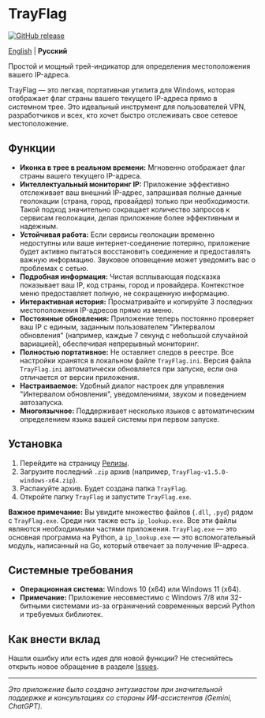 # TrayFlag

[![GitHub release](https://img.shields.io/github/v/release/Ridbowt/TrayFlag?label=version)](https://github.com/Ridbowt/TrayFlag/releases)

[English](README.md) | **Русский**

Простой и мощный трей-индикатор для определения местоположения вашего IP-адреса.

TrayFlag — это легкая, портативная утилита для Windows, которая отображает флаг страны вашего текущего IP-адреса прямо в системном трее. Это идеальный инструмент для пользователей VPN, разработчиков и всех, кто хочет быстро отслеживать свое сетевое местоположение.

## Функции
- **Иконка в трее в реальном времени:** Мгновенно отображает флаг страны вашего текущего IP-адреса.
- **Интеллектуальный мониторинг IP:** Приложение эффективно отслеживает ваш внешний IP-адрес, запрашивая полные данные геолокации (страна, город, провайдер) только при необходимости. Такой подход значительно сокращает количество запросов к сервисам геолокации, делая приложение более эффективным и надежным.
- **Устойчивая работа:** Если сервисы геолокации временно недоступны или ваше интернет-соединение потеряно, приложение будет активно пытаться восстановить соединение и предоставлять важную информацию. Звуковое оповещение может уведомить вас о проблемах с сетью.
- **Подробная информация:** Чистая всплывающая подсказка показывает ваш IP, код страны, город и провайдера. Контекстное меню предоставляет полную, не сокращенную информацию.
- **Интерактивная история:** Просматривайте и копируйте 3 последних местоположения IP-адресов прямо из меню.
- **Постоянные обновления:** Приложение теперь постоянно проверяет ваш IP с единым, заданным пользователем "Интервалом обновления" (например, каждые 7 секунд с небольшой случайной вариацией), обеспечивая непрерывный мониторинг.
- **Полностью портативное:** Не оставляет следов в реестре. Все настройки хранятся в локальном файле `TrayFlag.ini`. Версия файла `TrayFlag.ini` автоматически обновляется при запуске, если она отличается от версии приложения.
- **Настраиваемое:** Удобный диалог настроек для управления "Интервалом обновления", уведомлениями, звуком и поведением автозапуска.
- **Многоязычное:** Поддерживает несколько языков с автоматическим определением языка вашей системы при первом запуске.

## Установка
1. Перейдите на страницу [Релизы](https://github.com/Ridbowt/TrayFlag/releases).
2. Загрузите последний `.zip` архив (например, `TrayFlag-v1.5.0-windows-x64.zip`).
3. Распакуйте архив. Будет создана папка `TrayFlag`.
4. Откройте папку `TrayFlag` и запустите `TrayFlag.exe`.

**Важное примечание:** Вы увидите множество файлов (`.dll`, `.pyd`) рядом с `TrayFlag.exe`. Среди них также есть `ip_lookup.exe`. Все эти файлы являются необходимыми частями приложения. `TrayFlag.exe` — это основная программа на Python, а `ip_lookup.exe` — это вспомогательный модуль, написанный на Go, который отвечает за получение IP-адреса.

## Системные требования
- **Операционная система:** Windows 10 (x64) или Windows 11 (x64).
- **Примечание:** Приложение несовместимо с Windows 7/8 или 32-битными системами из-за ограничений современных версий Python и требуемых библиотек.

## Как внести вклад
Нашли ошибку или есть идея для новой функции? Не стесняйтесь открыть новое обращение в разделе [Issues](https://github.com/Ridbowt/TrayFlag/issues).


---
*Это приложение было создано энтузиастом при значительной поддержке и консультациях со стороны ИИ-ассистентов (Gemini, ChatGPT).*
